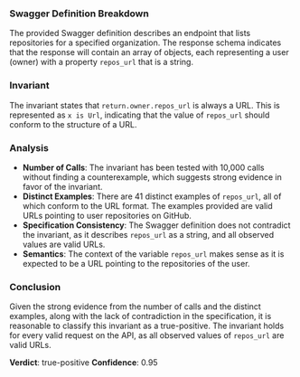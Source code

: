 ### Swagger Definition Breakdown
The provided Swagger definition describes an endpoint that lists repositories for a specified organization. The response schema indicates that the response will contain an array of objects, each representing a user (owner) with a property `repos_url` that is a string.

### Invariant
The invariant states that `return.owner.repos_url` is always a URL. This is represented as `x is Url`, indicating that the value of `repos_url` should conform to the structure of a URL.

### Analysis
- **Number of Calls**: The invariant has been tested with 10,000 calls without finding a counterexample, which suggests strong evidence in favor of the invariant.
- **Distinct Examples**: There are 41 distinct examples of `repos_url`, all of which conform to the URL format. The examples provided are valid URLs pointing to user repositories on GitHub.
- **Specification Consistency**: The Swagger definition does not contradict the invariant, as it describes `repos_url` as a string, and all observed values are valid URLs.
- **Semantics**: The context of the variable `repos_url` makes sense as it is expected to be a URL pointing to the repositories of the user. 

### Conclusion
Given the strong evidence from the number of calls and the distinct examples, along with the lack of contradiction in the specification, it is reasonable to classify this invariant as a true-positive. The invariant holds for every valid request on the API, as all observed values of `repos_url` are valid URLs. 

**Verdict**: true-positive
**Confidence**: 0.95

